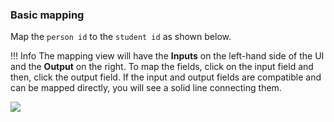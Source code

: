 ### Basic mapping

Map the `person id` to the `student id` as shown below.

!!! Info
    The mapping view will have the **Inputs** on the left-hand side of the UI and the **Output** on the right. To map the fields, click on the input field and then, click the output field. If the input and output fields are compatible and can be mapped directly, you will see a solid line connecting them.

<img src="https://wso2.com/ballerina/vscode/docs/img/visual-programming/datamapper/basic-mapping.gif" class="cInlineImage-full"/>